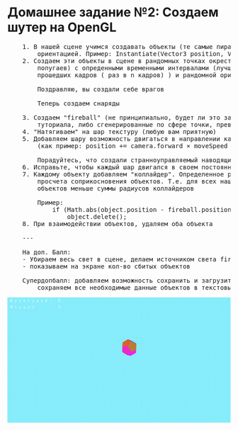 # Домашнее задание №2: Создаем шутер на OpenGL

<pre>
    1. В нашей сцене учимся создавать объекты (те самые пирамиды/бублики/шары из 1го задания) с необходимыми позицией и
        ориентацией. Пример: Instantiate(Vector3 position, Vector3 rotation)
    2. Создаем эти объекты в сцене в рандомных точках окрестности камеры (по типу не ближе 2х попугаев, но не дальше 50ти 
        попугаев) с опреденными временными интервалами (лучше по времени (раз в несколько секунд),  но можно и по количеству
        прошедших кадров ( раз в n кадров) ) и рандомной ориентацией в пространстве
       
        Поздравляю, вы создали себе врагов
       
        Теперь создаем снаряды
       
    3. Создаем "fireball" (не принципиально, будет ли это заранее сгенерированный 3D объект, как описывается в 7ом уроке 
        туториала, либо сгенерированные по сфере точки, превращенные в полигоны)
    4. "Натягиваем" на шар текстуру (любую вам приятную)
    5. Добавляем шару возможность двигаться в направлении камеры. 
        (как пример: position += camera.forward × moveSpeed × deltaTime)
       
        Порадуйтесь, что создали странноуправляемый наводящийся заряд.
    6. Исправьте, чтобы каждый шар двигался в своем постоянном направлении
    7. Каждому объекту добавляем "коллайдер". Определенное расстояние в попугаях (радиус сферы),которое мы используем для
        просчета соприкосновения объектов. Т.е. для всех наших снарядов попарно проверяем, что расстояния между центрами
        объектов меньше суммы радиусов коллайдеров 
       
        Пример: 
            if (Math.abs(object.position - fireball.position) < object.colliderRadius + fireball.colliderRadius)  
                object.delete();
    8. При взаимодействии объектов, удаляем оба объекта
    
    ---
    
    На доп. Балл:
    - Убираем весь свет в сцене, делаем источником света fireball-ы
    - показываем на экране кол-во сбитых объектов
    
    Супердопбалл: добавляем возможность сохранить и загрузить состояние нашей сцены (при нажатии определенной кнопки, 
        сохраняем все необходимые данные объектов в текстовый файл, при нажатии другой, из него загружаем эти данные    
</pre>

![demo.gif](demo.gif "Демонстрация")
